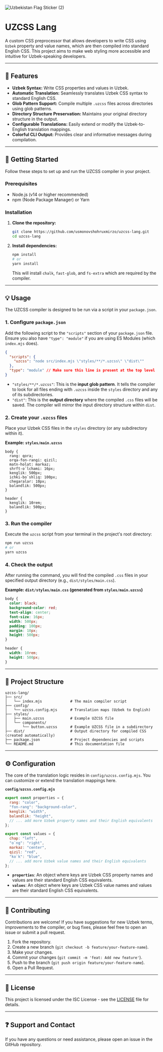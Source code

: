 ![Uzbekistan Flag Sticker (2)](https://github.com/user-attachments/assets/438fbebb-dfcc-44df-b08f-02f648c61d48)

# UZCSS Lang

A custom CSS preprocessor that allows developers to write CSS using `Uzbek` property and value names, which are then compiled into standard English CSS. This project aims to make web styling more accessible and intuitive for Uzbek-speaking developers.

---

## 🌟 Features

- **Uzbek Syntax:** Write CSS properties and values in Uzbek.
- **Automatic Translation:** Seamlessly translates Uzbek CSS syntax to standard English CSS.
- **Glob Pattern Support:** Compile multiple `.uzcss` files across directories using glob patterns.
- **Directory Structure Preservation:** Maintains your original directory structure in the output.
- **Configurable Translations:** Easily extend or modify the Uzbek-to-English translation mappings.
- **Colorful CLI Output:** Provides clear and informative messages during compilation.

---

## 🚀 Getting Started

Follow these steps to set up and run the UZCSS compiler in your project.

### Prerequisites

- Node.js (v14 or higher recommended)
- npm (Node Package Manager) or Yarn

### Installation

1.  **Clone the repository:**

    ```bash
    git clone https://github.com/usmonovshohruxmirzo/uzcss-lang.git
    cd uzcss-lang
    ```

2.  **Install dependencies:**
    ```bash
    npm install
    # or
    yarn install
    ```
    This will install `chalk`, `fast-glob`, and `fs-extra` which are required by the compiler.

---

## 💡 Usage

The UZCSS compiler is designed to be run via a script in your `package.json`.

### 1. Configure `package.json`

Add the following script to the `"scripts"` section of your `package.json` file. Ensure you also have `"type": "module"` if you are using ES Modules (which `index.mjs` does).

```json
{
  "scripts": {
    "uzcss": "node src/index.mjs \"styles/**/*.uzcss\" \"dist\""
  },
  "type": "module" // Make sure this line is present at the top level
}
```

- `"styles/**/*.uzcss"`: This is the **input glob pattern**. It tells the compiler to look for all files ending with `.uzcss` inside the `styles` directory and any of its subdirectories.
- `"dist"`: This is the **output directory** where the compiled `.css` files will be saved. The compiler will mirror the input directory structure within `dist`.

### 2\. Create your `.uzcss` files

Place your Uzbek CSS files in the `styles` directory (or any subdirectory within it).

**Example: `styles/main.uzcss`**

```uzcss
body {
  rang: qora;
  orqa-fon-rangi: qizil;
  matn-holat: markaz;
  shrft-o`lchami: 16px;
  kenglik: 500px;
  ichki-bo`shliq: 100px;
  chegaralar: 10px;
  balandlik: 500px;
}

header {
  kenglik: 10rem;
  balandlik: 500px;
}
```

### 3\. Run the compiler

Execute the `uzcss` script from your terminal in the project's root directory:

```bash
npm run uzcss
# or
yarn uzcss
```

### 4\. Check the output

After running the command, you will find the compiled `.css` files in your specified output directory (e.g., `dist/styles/main.css`).

**Example: `dist/styles/main.css` (generated from `styles/main.uzcss`)**

```css
body {
  color: black;
  background-color: red;
  text-align: center;
  font-size: 16px;
  width: 500px;
  padding: 100px;
  margin: 10px;
  height: 500px;
}

header {
  width: 10rem;
  height: 500px;
}
```

---

## 📂 Project Structure

```
uzcss-lang/
├── src/
│   └── index.mjs             # The main compiler script
├── config/
│   └── uzcss.config.mjs      # Translation maps (Uzbek to English)
├── styles/
│   ├── main.uzcss            # Example UZCSS file
│   └── components/
│       └── button.uzcss      # Example UZCSS file in a subdirectory
├── dist/                     # Output directory for compiled CSS (created automatically)
├── package.json              # Project dependencies and scripts
└── README.md                 # This documentation file
```

---

## ⚙️ Configuration

The core of the translation logic resides in `config/uzcss.config.mjs`. You can customize or extend the translation mappings here.

**`config/uzcss.config.mjs`**

```javascript
export const properties = {
  rang: "color",
  "fon-rang": "background-color",
  kenglik: "width",
  balandlik: "height",
  // ... add more Uzbek property names and their English equivalents
};

export const values = {
  chap: "left",
  "o`ng": "right",
  markaz: "center",
  qizil: "red",
  "ko`k": "blue",
  // ... add more Uzbek value names and their English equivalents
};
```

- **`properties`**: An object where keys are Uzbek CSS property names and values are their standard English CSS equivalents.
- **`values`**: An object where keys are Uzbek CSS value names and values are their standard English CSS equivalents.

---

## 🤝 Contributing

Contributions are welcome\! If you have suggestions for new Uzbek terms, improvements to the compiler, or bug fixes, please feel free to open an issue or submit a pull request.

1.  Fork the repository.
2.  Create a new branch (`git checkout -b feature/your-feature-name`).
3.  Make your changes.
4.  Commit your changes (`git commit -m 'feat: Add new feature'`).
5.  Push to the branch (`git push origin feature/your-feature-name`).
6.  Open a Pull Request.

---

## 📄 License

This project is licensed under the ISC License - see the [LICENSE](./LICENSE) file for details.

---

## ❓ Support and Contact

If you have any questions or need assistance, please open an issue in the GitHub repository.
